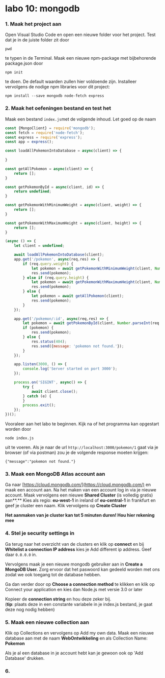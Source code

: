 # labo 10: mongodb

### 1. Maak het project aan

Open Visual Studio Code en open een nieuwe folder voor het project. Test dat je in de juiste folder zit door 

```text
pwd
```

te typen in de Terminal. Maak een nieuwe npm-package met bijbehorende package.json door 

```text
npm init
```

te doen. De default waarden zullen hier voldoende zijn. Installeer vervolgens de nodige npm libraries voor dit project:

```text
npm install --save mongodb node-fetch express
```

### 2. Maak het oefeningen bestand en test het

Maak een bestand `index.js`met de volgende inhoud. Let goed op de naam

```javascript
const {MongoClient} = require('mongodb');
const fetch = require('node-fetch');
const express = require('express');
const app = express();

const loadAllPokemonIntoDatabase = async(client) => {
    
}

const getAllPokemon = async(client) => {
    return [];
}

const getPokemonById = async(client, id) => {
    return undefined;
}

const getPokemonWithMinimumWeight = async(client, weight) => {
    return [];
}

const getPokemonWithMaximumHeight = async(client, height) => {
    return [];
}

(async () => {
    let client = undefined;

    await loadAllPokemonIntoDatabase(client);
    app.get('/pokemon', async(req,res) => {
        if (req.query.weight) {
            let pokemon = await getPokemonWithMinimumWeight(client, Number.parseInt(req.query.weight));
            res.send(pokemon);
        } else if (req.query.height) {
            let pokemon = await getPokemonWithMaximumHeight(client, Number.parseInt(req.query.height));
            res.send(pokemon);
        } else {
            let pokemon = await getAllPokemon(client);
            res.send(pokemon);
        }
    });

    app.get('/pokemon/:id', async(req,res) => {
        let pokemon = await getPokemonById(client, Number.parseInt(req.params.id));
        if (pokemon) {
            res.send(pokemon);
        } else {
            res.status(404);
            res.send({message: 'pokemon not found.'});
        }
    });

    app.listen(3000, () => {
        console.log('Server started on port 3000');
    });

    process.on('SIGINT', async() => {
        try {
            await client.close();
        } catch (e) {
        }
        process.exit();
    });
})();
```

Vooraleer aan het labo te beginnen. Kijk na of het programma kan opgestart worden door 

```text
node index.js
```

uit te voeren. Als je naar de url `http://localhost:3000/pokemon/1` gaat via je browser \(of via postman\) zou je de volgende response moeten krijgen:

```text
{"message":"pokemon not found."}
```

### 3. Maak een MongoDB Atlas account aan

Ga naar [https://cloud.mongodb.com/](https://cloud.mongodb.com/) en maak een account aan. Na het maken van een account log in via je nieuwe account. Maak vervolgens een nieuwe **Shared Cluster** \(is volledig gratis\) aan**.**  Kies als regio: **eu-west-1** in ireland of **eu-central-1** in frankfurt en geef je cluster een naam. Klik vervolgens op **Create Cluster**

**Het aanmaken van je cluster kan tot 5 minuten duren! Hou hier rekening mee**

### 4. Stel je security settings in

Ga terug naar het overzicht van de clusters en klik op **connect** en bij **Whitelist a connection IP address** kies je Add different ip address. Geef daar `0.0.0.0` in. 

Vervolgens maak je een nieuwe mongodb gebruiker aan in **Create a MongoDB User.** Zorg ervoor dat het paswoord kan gedeeld worden met ons zodat we ook toegang tot de database hebben. 

Ga dan verder door op **Choose a connection method** te klikken en klik op Connect your application en kies dan Node.js met versie 3.0 or later

Kopieer de **connection string** en hou deze zeker bij.   
\(**tip**: plaats deze in een constante variabele in je index.js bestand, je gaat deze nog nodig hebben\)

### **5**. Maak een nieuwe collection aan

Klik op Collections en vervolgens op Add my own data. Maak een nieuwe database aan met de naam **WebOntwikkeling** en als Collection Name: **Pokemon**

Als je al een database in je account hebt kan je gewoon ook op 'Add Database' drukken.

### 6. 

